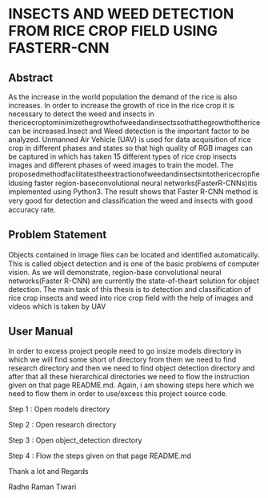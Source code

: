 # INSECTS AND  WEED DETECTION FROM RICE CROP FIELD USING FASTERR-CNN

## Abstract


As the increase in the world population the demand of the rice is also increases. In order to increase the growth of rice in the rice crop it is necessary to detect the weed and insects in thericecroptominimizethegrowthofweedandinsectssothatthegrowthofthericecan be increased.Insect and Weed detection is the important factor to be analyzed. Unmanned Air Vehicle (UAV) is used for data acquisition of rice crop in different phases and states so that high quality of RGB images can be captured in which has taken 15 different types of rice crop insects images and different phases of weed images to train the model. The proposedmethodfacilitatestheextractionofweedandinsectsintothericecropﬁeldusing faster region-baseconvolutional neural networks(FasterR-CNNs)itis implemented using Python3. The result shows that Faster R-CNN method is very good for detection and classiﬁcation the weed and insects with good accuracy rate.


## Problem Statement


 Objects contained in image ﬁles can be located and identiﬁed automatically. This is called object detection and is one of the basic problems of computer vision. As we will demonstrate, region-base convolutional neural networks(Faster R-CNN) are currently the state-of-theart solution for object detection. The main task of this thesis is to detection and classification of rice crop insects and weed into rice crop field with the help of images and videos which is taken by UAV


## User Manual 


In order to excess project people need to go insize models directory in which we will find some short of directory from them we need to find research directory and then we need to find object detection directory and after that  all these hierarchical directories we need to flow the instruction given on that page README.md. Again, i am showing steps here which we need to flow them in order to use/excess this project source code.

Step 1 : Open models directory

Step 2 : Open research directory

Step 3 : Open object_detection directory

Step 4 : Flow the steps given on that page README.md


Thank a lot and Regards

Radhe Raman Tiwari
